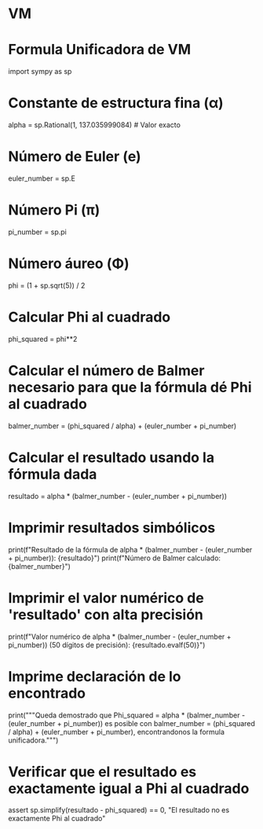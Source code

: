 # VM
# Formula Unificadora de VM

import sympy as sp

# Constante de estructura fina (α)
alpha = sp.Rational(1, 137.035999084)  # Valor exacto

# Número de Euler (e)
euler_number = sp.E

# Número Pi (π)
pi_number = sp.pi

# Número áureo (Φ)
phi = (1 + sp.sqrt(5)) / 2

# Calcular Phi al cuadrado
phi_squared = phi**2

# Calcular el número de Balmer necesario para que la fórmula dé Phi al cuadrado
balmer_number = (phi_squared / alpha) + (euler_number + pi_number)

# Calcular el resultado usando la fórmula dada
resultado = alpha * (balmer_number - (euler_number + pi_number)) 

# Imprimir resultados simbólicos
print(f"Resultado de la fórmula de alpha * (balmer_number - (euler_number + pi_number)): {resultado}")
print(f"Número de Balmer calculado: {balmer_number}")

# Imprimir el valor numérico de 'resultado' con alta precisión
print(f"Valor numérico de alpha * (balmer_number - (euler_number + pi_number)) (50 dígitos de precisión): {resultado.evalf(50)}")

# Imprime declaración de lo encontrado
print("""Queda demostrado que Phi_squared = alpha * (balmer_number - (euler_number + pi_number))
         es posible con balmer_number = (phi_squared / alpha) + (euler_number + pi_number),
         encontrandonos la formula unificadora.""")

# Verificar que el resultado es exactamente igual a Phi al cuadrado
assert sp.simplify(resultado - phi_squared) == 0, "El resultado no es exactamente Phi al cuadrado"

